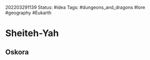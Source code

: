 202203291139
Status: #idea
Tags: #dungeons_and_dragons #lore #geography #Eukarth 

# Sheiteh-Yah
## Oskora



